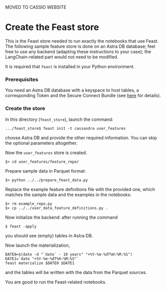 MOVED TO CASSIO WEBSITE

# Create the Feast store

This is the Feast store needed to run exactly the notebooks that use Feast.
The following sample feature store is done on an Astra DB database;
feel free to use any backend (adapting these instructions to your case);
the LangChain-related part would not need to be modified.

It is required that `feast` is installed in your Python environment.

### Prerequisites

You need an Astra DB database with a keyspace to host tables, a
corresponding Token and the Secure Connect Bundle
(see [here](https://awesome-astra.github.io/) for details).

### Create the store

In this directory (`feast_store`), launch the command:

```
.../feast_store$ feast init -t cassandra user_features
```

choose Astra DB and provide the other required information. You can skip the optional parameters altogether.

Now the `user_features` store is created.

```
$> cd user_features/feature_repo/
```

Prepare sample data in Parquet format:

```
$> python ../../prepare_feast_data.py
```

Replace the example feature definitions file with the provided one, which
matches the sample data and the examples in the notebooks:

```
$> rm example_repo.py 
$> cp ../../user_data_feature_definitions.py .
```

Now initialize the backend: after running the command

```
$ feast -apply
```

you should see (empty) tables in Astra DB.

Now launch the materialization,

```
DATE0=$(date -d "`date` - 10 years" "+%Y-%m-%dT%H:%M:%S")
DATE1=`date "+%Y-%m-%dT%H:%M:%S"`
feast materialize $DATE0 $DATE1
```

and the tables will be written with the data from the Parquet sources.

You are good to run the Feast-related notebooks.
